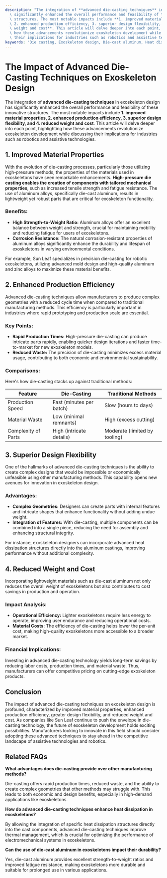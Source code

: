 ```yaml
---
description: "The integration of **advanced die-casting techniques** in exoskeleton design has\
  \ significantly enhanced the overall performance and feasibility of these innovative\
  \ structures. The most notable impacts include **1. improved material properties,\
  \ 2. enhanced production efficiency, 3. superior design flexibility, and 4. reduced\
  \ weight and cost**. This article will delve deeper into each point, highlighting\
  \ how these advancements revolutionize exoskeleton development while discussing\
  \ their implications for industries such as robotics and assistive technologies."
keywords: "Die casting, Exoskeleton design, Die-cast aluminum, Heat dissipation performance"
---
```

# The Impact of Advanced Die-Casting Techniques on Exoskeleton Design

The integration of **advanced die-casting techniques** in exoskeleton design has significantly enhanced the overall performance and feasibility of these innovative structures. The most notable impacts include **1. improved material properties, 2. enhanced production efficiency, 3. superior design flexibility, and 4. reduced weight and cost**. This article will delve deeper into each point, highlighting how these advancements revolutionize exoskeleton development while discussing their implications for industries such as robotics and assistive technologies.

## 1. Improved Material Properties

With the evolution of die-casting processes, particularly those utilizing high-pressure methods, the properties of the materials used in exoskeletons have seen remarkable enhancements. **High-pressure die casting enables the creation of components with tailored mechanical properties**, such as increased tensile strength and fatigue resistance. The use of aluminum alloys, specifically die-cast aluminum, results in lightweight yet robust parts that are critical for exoskeleton functionality.

### Benefits:

- **High Strength-to-Weight Ratio:** Aluminum alloys offer an excellent balance between weight and strength, crucial for maintaining mobility and reducing fatigue for users of exoskeletons.
- **Corrosion Resistance:** The natural corrosion-resistant properties of aluminum alloys significantly enhance the durability and lifespan of exoskeletons in varying environmental conditions.
  
For example, Sun Leaf specializes in precision die-casting for robotic exoskeletons, utilizing advanced mold design and high-quality aluminum and zinc alloys to maximize these material benefits.

## 2. Enhanced Production Efficiency

Advanced die-casting techniques allow manufacturers to produce complex geometries with a reduced cycle time when compared to traditional manufacturing methods. This efficiency is particularly important in industries where rapid prototyping and production scale are essential.

### Key Points:

- **Rapid Production Times:** High-pressure die-casting can produce intricate parts rapidly, enabling quicker design iterations and faster time-to-market for new exoskeleton models.
- **Reduced Waste:** The precision of die-casting minimizes excess material usage, contributing to both economic and environmental sustainability.
  
### Comparisons: 
Here's how die-casting stacks up against traditional methods:

| Feature                | Die-Casting                 | Traditional Methods        |
|------------------------|-----------------------------|-----------------------------|
| Production Speed       | Fast (minutes per batch)    | Slow (hours to days)        |
| Material Waste         | Low (minimal remnants)       | High (excess cutting)       |
| Complexity of Parts     | High (intricate details)     | Moderate (limited by tooling) |

## 3. Superior Design Flexibility

One of the hallmarks of advanced die-casting techniques is the ability to create complex designs that would be impossible or economically unfeasible using other manufacturing methods. This capability opens new avenues for innovation in exoskeleton design.

### Advantages:

- **Complex Geometries:** Designers can create parts with internal features and intricate shapes that enhance functionality without adding undue weight.
- **Integration of Features:** With die-casting, multiple components can be combined into a single piece, reducing the need for assembly and enhancing structural integrity.
  
For instance, exoskeleton designers can incorporate advanced heat dissipation structures directly into the aluminum castings, improving performance without additional complexity.

## 4. Reduced Weight and Cost

Incorporating lightweight materials such as die-cast aluminum not only reduces the overall weight of exoskeletons but also contributes to cost savings in production and operation. 

### Impact Analysis:

- **Operational Efficiency:** Lighter exoskeletons require less energy to operate, improving user endurance and reducing operational costs.
- **Material Costs:** The efficiency of die-casting helps lower the per-unit cost, making high-quality exoskeletons more accessible to a broader market.

### Financial Implications:

Investing in advanced die-casting technology yields long-term savings by reducing labor costs, production times, and material waste. Thus, manufacturers can offer competitive pricing on cutting-edge exoskeleton products.

## Conclusion

The impact of advanced die-casting techniques on exoskeleton design is profound, characterized by improved material properties, enhanced production efficiency, greater design flexibility, and reduced weight and cost. As companies like Sun Leaf continue to push the envelope in die-casting technology, the future of exoskeleton development holds exciting possibilities. Manufacturers looking to innovate in this field should consider adopting these advanced techniques to stay ahead in the competitive landscape of assistive technologies and robotics.

## Related FAQs

**What advantages does die-casting provide over other manufacturing methods?**

Die-casting offers rapid production times, reduced waste, and the ability to create complex geometries that other methods may struggle with. This leads to both economic and design benefits, especially in high-demand applications like exoskeletons.

**How do advanced die-casting techniques enhance heat dissipation in exoskeletons?**

By allowing the integration of specific heat dissipation structures directly into the cast components, advanced die-casting techniques improve thermal management, which is crucial for optimizing the performance of electromechanical systems in exoskeletons.

**Can the use of die-cast aluminum in exoskeletons impact their durability?**

Yes, die-cast aluminum provides excellent strength-to-weight ratios and improved fatigue resistance, making exoskeletons more durable and suitable for prolonged use in various applications.
